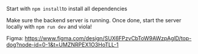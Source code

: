 Start with `npm install`to install all dependencies

Make sure the backend server is running.
Once done, start the server locally with `npm run dev` and viola!

Figma:
https://www.figma.com/design/SUX6FPzvCbToW9AWzpAglD/top-dog?node-id=0-1&t=UMZNRPEX1O3HoTLL-1
